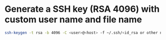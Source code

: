 # Generate a SSH key (RSA 4096) with custom user name and file name
``` sh
ssh-keygen -t rsa -b 4096 -C <user>@<host> -f ~/.ssh/<id_rsa or other name>
```

